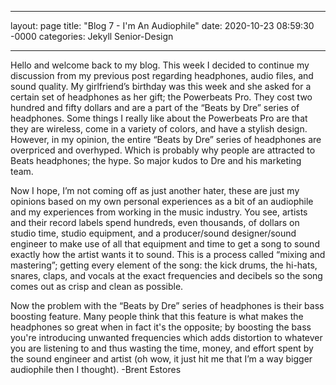 ___

layout: page
title: "Blog 7 - I'm An Audiophile"
date: 2020-10-23 08:59:30 -0000
categories: Jekyll Senior-Design

___

  Hello and welcome back to my blog. This week I decided to continue my discussion from my previous post regarding headphones, audio files, and sound quality. My girlfriend’s birthday was this week and she asked for a certain set of headphones as her gift; the Powerbeats Pro. They cost two hundred and fifty dollars and are a part of the “Beats by Dre” series of headphones. Some things I really like about the Powerbeats Pro are that they are wireless, come in a variety of colors, and have a stylish design. However, in my opinion, the entire “Beats by Dre” series of headphones are overpriced and overhyped. Which is probably why people are attracted to Beats headphones; the hype. So major kudos to Dre and his marketing team. 

  Now I hope, I’m not coming off as just another hater, these are just my opinions based on my own personal experiences as a bit of an audiophile and my experiences from working in the music industry. You see, artists and their record labels spend hundreds, even thousands, of dollars on studio time, studio equipment, and a producer/sound designer/sound engineer to make use of all that equipment and time to get a song to sound exactly how the artist wants it to sound. This is a process called “mixing and mastering”; getting every element of the song: the kick drums, the hi-hats, snares, claps, and vocals at the exact frequencies and decibels so the song comes out as crisp and clean as possible.

  Now the problem with the “Beats by Dre” series of headphones is their bass boosting feature. Many people think that this feature is what makes the headphones so great when in fact it's the opposite; by boosting the bass you're introducing unwanted frequencies which adds distortion to whatever you are listening to and thus wasting the time, money, and effort spent by the sound engineer and artist (oh wow, it just hit me that I’m a way bigger audiophile then I thought). 
  -Brent Estores

